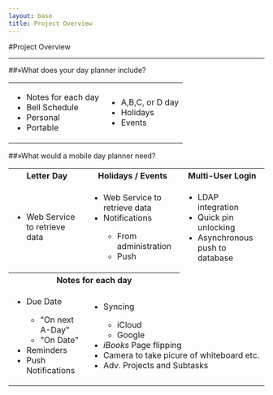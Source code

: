 ```yaml
---
layout: base
title: Project Overview
---
```

#Project Overview

----------------------------------

##&raquo;What does your day planner include?
<div class="brainstorm">
  <table>
    <tr>
      <td><ul>
        <li>Notes for each day</li>
        <li>Bell Schedule</li>
        <li>Personal</li>
        <li>Portable</li>
      </ul>
      </td>
      <td><ul>
        <li>A,B,C, or D day</li>
        <li>Holidays</li>
        <li>Events</li>
      </ul>
      </td>
    </tr>
  </table>
</div>

##&raquo;What would a mobile day planner need?

<div class="brainstorm">
  <table>
    <tr>
      <th>Letter Day</th>
      <th>Holidays / Events</th>
      <th>Multi-User Login</th>
    </tr>
    <tr>
      <td>
        <ul>
        <li>Web Service to retrieve data</li>
      </ul>
      </td>
      <td>
        <ul>
        <li>Web Service to retrieve data</li>
        <li>Notifications</li>
        <ul>
          <li>From administration</li>
          <li>Push</li>
        </ul>
      </ul>
      </td>
      <td>
        <ul>
        <li>LDAP integration</li>
        <li>Quick pin unlocking</li>
        <li>Asynchronous push to database</li>
      </ul>
      </td>
    </tr>
    <tr>
      <th colspan="2">Notes for each day</th>
    </tr>
    <tr>
      <td>
        <ul>
          <li>Due Date</li>
          <ul>
            <li>"On next A-Day"</li>
            <li>"On Date"</li>
          </ul>
          <li>Reminders</li>
          <li>Push Notifications</li>
        </ul>
      </td>
      <td colspan="2">
        <ul>
          <li>Syncing</li>
          <ul>
            <li>iCloud</li>
            <li>Google</li>
          </ul>
          <li><em>iBooks</em> Page flipping</li>
          <li>Camera to take picure of whiteboard etc.</li>
          <li>Adv. Projects and Subtasks</li>
        </ul>
      </td>
    </tr>
  </table>
</div>